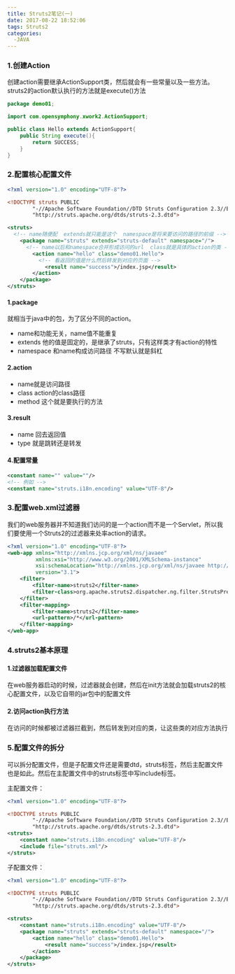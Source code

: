 ```yaml
---
title: Struts2笔记(一)
date: 2017-08-22 18:52:06
tags: Struts2
categories:
  -JAVA
---
```

### 1.创建Action
创建action需要继承ActionSupport类，然后就会有一些常量以及一些方法。   
struts2的action默认执行的方法就是execute()方法<!--more-->
```java
package demo01;

import com.opensymphony.xwork2.ActionSupport;

public class Hello extends ActionSupport{
    public String execute(){
        return SUCCESS;
    }
}
```
### 2.配置核心配置文件
```xml
<?xml version="1.0" encoding="UTF-8"?>

<!DOCTYPE struts PUBLIC
        "-//Apache Software Foundation//DTD Struts Configuration 2.3//EN"
        "http://struts.apache.org/dtds/struts-2.3.dtd">

<struts>
  <!-- name随便配  extends就只能是这个  namespace是将来要访问的路径的前缀 -->
    <package name="struts" extends="struts-default" namespace="/">
      <!-- name以后和namespace合并形成访问的url  class就是具体的action的类 -->
        <action name="hello" class="demo01.Hello">
          <!-- 看返回的值是什么然后转发到对应的页面 -->
            <result name="success">/index.jsp</result>
        </action>
    </package>
</struts>
```

#### 1.package
就相当于java中的包，为了区分不同的action。
* name和功能无关，name值不能重复
* extends 他的值是固定的，是继承了struts，只有这样类才有action的特性
* namespace 和name构成访问路径  不写默认就是斜杠
#### 2.action
* name就是访问路径
* class action的class路径
* method 这个就是要执行的方法
#### 3.result
* name  回去返回值
* type  就是跳转还是转发
#### 4.配置常量
```xml
<constant name="" value=""/>
<!-- 例如 -->
<constant name="struts.i18n.encoding" value="UTF-8"/>
```
### 3.配置web.xml过滤器
我们的web服务器并不知道我们访问的是一个action而不是一个Servlet，所以我们要使用一个Struts2的过滤器来处率action的请求。
```xml
<?xml version="1.0" encoding="UTF-8"?>
<web-app xmlns="http://xmlns.jcp.org/xml/ns/javaee"
         xmlns:xsi="http://www.w3.org/2001/XMLSchema-instance"
         xsi:schemaLocation="http://xmlns.jcp.org/xml/ns/javaee http://xmlns.jcp.org/xml/ns/javaee/web-app_3_1.xsd"
         version="3.1">
    <filter>
        <filter-name>struts2</filter-name>
        <filter-class>org.apache.struts2.dispatcher.ng.filter.StrutsPrepareAndExecuteFilter</filter-class>
    </filter>
    <filter-mapping>
        <filter-name>struts2</filter-name>
        <url-pattern>/*</url-pattern>
    </filter-mapping>
</web-app>
```
### 4.struts2基本原理
#### 1.过滤器加载配置文件
在web服务器启动的时候，过滤器就会创建，然后在init方法就会加载struts2的核心配置文件，以及它自带的jar包中的配置文件
#### 2.访问action执行方法
在访问的时候都被过滤器拦截到，然后转发到对应的类，让这些类的对应方法执行

### 5.配置文件的拆分
可以拆分配置文件，但是子配置文件还是需要dtd，struts标签，然后主配置文件也是如此。然后在主配置文件中的struts标签中写include标签。  

主配置文件：
```xml
<?xml version="1.0" encoding="UTF-8"?>

<!DOCTYPE struts PUBLIC
        "-//Apache Software Foundation//DTD Struts Configuration 2.3//EN"
        "http://struts.apache.org/dtds/struts-2.3.dtd">
<struts>
    <constant name="struts.i18n.encoding" value="UTF-8"/>
    <include file="struts.xml"/>
</struts>
```
子配置文件：
```xml
<?xml version="1.0" encoding="UTF-8"?>

<!DOCTYPE struts PUBLIC
        "-//Apache Software Foundation//DTD Struts Configuration 2.3//EN"
        "http://struts.apache.org/dtds/struts-2.3.dtd">

<struts>
    <constant name="struts.i18n.encoding" value="UTF-8"/>
    <package name="struts" extends="struts-default" namespace="/">
        <action name="hello" class="demo01.Hello">
            <result name="success">/index.jsp</result>
        </action>
    </package>
</struts>
```
